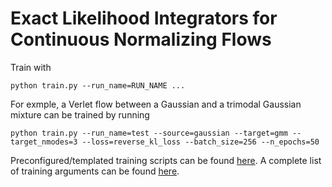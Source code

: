 # Exact Likelihood Integrators for Continuous Normalizing Flows
Train with
```
python train.py --run_name=RUN_NAME ...
```
For exmple, a Verlet flow between a Gaussian and a trimodal Gaussian mixture can be trained by running 
```
python train.py --run_name=test --source=gaussian --target=gmm --target_nmodes=3 --loss=reverse_kl_loss --batch_size=256 --n_epochs=50
```
Preconfigured/templated training scripts can be found [here](https://github.com/eje24/verlet-flows/tree/main/scripts). A complete list of training arguments can be found [here](https://github.com/eje24/verlet-flows/blob/main/utils/parsing.py).
